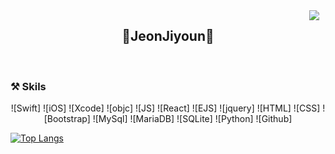 <div>
<a href="https://velog.io/@youn_22" style="align:right">
    <img 
        src="http://img.shields.io/badge/-Velog.io-43249F?style=plastice&logo=Vectorworks&link=https://velog.io/@youn_22"
        style="height : auto; margin-left : 10px; margin-right : 10px; align: right;" align="right"/>
</a>
</div>


<h2 align="center">🔮JeonJiyoun🔮</h2> 
<br>

### ⚒ Skils
<p align="center">                 
![Swift] ![iOS] ![Xcode] ![objc]          
![JS] ![React] ![EJS] ![jquery] ![HTML] ![CSS] ![Bootstrap]       
![MySql] ![MariaDB] ![SQLite]          
![Python] ![Github]     
</p>


[![Top Langs](https://github-readme-stats.vercel.app/api/top-langs/?username=JeonJiyoun&hide=jupyter%20notebook,c,racket,php,c%2B%2B,html,css,makefile,ruby,kotlin&layout=compact)](https://github.com/anuraghazra/github-readme-stats)
<!--**JeonJiyoun/JeonJiyoun** is a ✨ _special_ ✨ repository because its `README.md` (this file) appears on your GitHub profile.

Here are some ideas to get you started:

- 🔭 I’m currently working on ...
- 🌱 I’m currently learning ...
- 👯 I’m looking to collaborate on ...
- 🤔 I’m looking for help with ...
- 💬 Ask me about ...
- 📫 How to reach me: ...
- 😄 Pronouns: ...
- ⚡ Fun fact: ...
-->

[Swift]: https://img.shields.io/badge/Swift-F05138?style=flat-square&logo=Swift&logoColor=white
[iOS]: https://img.shields.io/badge/iOS-000000?style=flat-square&logo=Apple&logoColor=white
[Xcode]: https://img.shields.io/badge/Xcode-147EFB?style=flat-square&logo=Xcode&logoColor=white
[objc]: https://img.shields.io/badge/Objective_c-6428B4?style=flat-square&logo=Objective_c&logoColor=white
[Firebase]: https://img.shields.io/badge/Firebase-059BE5?style=flat-square&logo=Firebase&logoColor=FFCA28

[Python]: https://img.shields.io/badge/Python-3776AB?style=flat-square&logo=Python&logoColor=white

[JS]: https://img.shields.io/badge/JavaScript-F7DF1E?style=flat-square&logo=JavaScript&logoColor=black
[EJS]: https://img.shields.io/badge/EJS-059BE5?style=flat-square&logo=EJS&logoColor=FFCA28
[React]: https://img.shields.io/badge/react-61DAFB?style=flat-square&logo=react&logoColor=black
[jquery]: https://img.shields.io/badge/jquery-0769AD?style=flat-square&logo=jquery&logoColor=white
[React]: https://img.shields.io/badge/Firebase-059BE5?style=flat-square&logo=Firebase&logoColor=FFCA28
[Node]: https://img.shields.io/badge/Firebase-059BE5?style=flat-square&logo=Firebase&logoColor=FFCA28
[MongoDB]: https://img.shields.io/badge/Firebase-059BE5?style=flat-square&logo=Firebase&logoColor=FFCA28
[HTML]: https://img.shields.io/badge/html-E34F26?style=flat-square&logo=html5&logoColor=white
[CSS]: https://img.shields.io/badge/css-1572B6?style=flat-square&logo=css3&logoColor=white
[Bootstrap]: https://img.shields.io/badge/bootstrap-7952B3?style=flat-squarelogo=bootstrap&logoColor=white
[SQLite]: https://img.shields.io/badge/SQLite-003B57?style=flat-square&logo=SQLite&logoColor=white

[Github]: https://img.shields.io/badge/github-181717?style=flat-square&logo=github&logoColor=white

[MySql]: https://img.shields.io/badge/mysql-4479A1?style=flat-square&logo=mysql&logoColor=white
[MariaDB]: https://img.shields.io/badge/mariaDB-003545?style=flat-square&logo=mariaDB&logoColor=white








